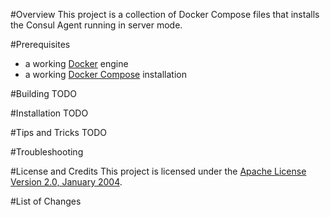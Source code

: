 #Overview
This project is a collection of Docker Compose files that installs the Consul Agent running in server mode.

#Prerequisites
* a working [Docker](http://docker.io) engine
* a working [Docker Compose](http://docker.io) installation

#Building
TODO

#Installation
TODO

#Tips and Tricks
TODO

#Troubleshooting

#License and Credits
This project is licensed under the [Apache License Version 2.0, January 2004](http://www.apache.org/licenses/).

#List of Changes

